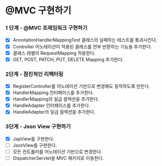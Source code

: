 # @MVC 구현하기

### 1 단계 - @MVC 프레임워크 구현하기

- [x] AnnotationHandlerMappingTest 클래스의 실패하는 테스트를 통과시킨다.
- [x] Controller 어노테이션이 적용된 클래스를 전부 반환하는 기능을 추가한다.
- [x] 클래스 레벨의 RequestMapping 적용한다.
- [x] GET, POST, PATCH, PUT, DELETE Mapping 추가한다.

### 2단계 - 점진적인 리팩터링

- [x] RegisterController를 어노테이션 기반으로 변경해도 동작하도록 만든다.
- [x] HandlerMapping 인터페이스를 추가한다.
- [x] HandlerMapping의 일급 컬렉션을 추가한다.
- [x] HandleAdapter 인터페이스를 추가한다.
- [x] HandleAdapter의 일급 컬렉션을 추가한다.

### 3단계 - Json View 구현하기

- [x] JspView를 구현한다.
- [ ] JsonView를 구현한다.
- [ ] 모든 컨트롤러를 어노테이션 기반으로 변경한다.
- [ ] DispatcherServlet을 MVC 패키지로 이동한다.
